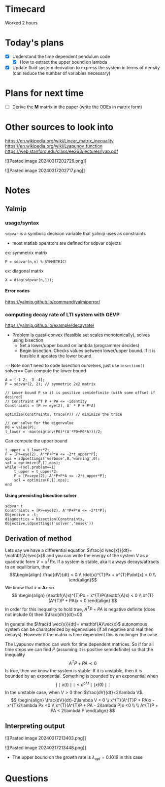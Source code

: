 # Timecard
Worked 2 hours
# Today's plans 
- [x] Understand the time dependent pendulum code
	- [x] How to extract the upper bound on lambda 
- [x] Update fluid system derivation to express the system in terms of density (can reduce the number of variables necessary)
# Plans for next time
- [ ] Derive the $\textbf{M}$ matrix in the paper (write the ODEs in matrix form)
# Other sources to look into
https://en.wikipedia.org/wiki/Linear_matrix_inequality
https://en.wikipedia.org/wiki/Lyapunov_function
https://web.stanford.edu/class/ee363/lectures/lyap.pdf


![[Pasted image 20240317202726.png]]

![[Pasted image 20240317202717.png]]
# Notes

## Yalmip
### usage/syntax
`sdpvar` is a symbolic decision variable that yalmip uses as constraints
- most matlab operators are defined for sdpvar objects

ex: symmetrix matrix
```
P = sdpvar(n,n) % SYMMETRIC!
```

ex: diagonal matrix
```
X = diag(sdpvar(n,1));
```

#### Error codes
https://yalmip.github.io/command/yalmiperror/
### computing decay rate of LTI system with GEVP
https://yalmip.github.io/example/decayrate/
- Problem is quasi-convex (feasible set scales monotonically), solves using bisection
	- Set a lower/upper bound on lambda (programmer decides)
	- Begin bisection. Checks values between lower/upper bound. If it is feasible it updates the lower bound.

==Note don't need to code bisection ourselves, just use `bisection()` solver==
Can compute the lower bound
```
A = [-1 2; -3 -4];
P = sdpvar(2, 2); // symmetric 2x2 matrix

// Lower bound P so it is positive semidefinite (with some offset if desired)
// Constraint A^T P + PA <= -identity
Constraints = [P >= eye(2), A' * P + P*A]

optimize(Constraints, trace(P)) // minimize the trace 

// can solve for the eigenvalue
P0 = value(P);
t_lower = -max(eig(inv(P0)*(A'*P0+P0*A)))/2;
```


Can compute the upper bound
```
t_upper = t_lower*2;
F = [P>=eye(2), A'*P+P*A <= -2*t_upper*P];
ops = sdpsettings('verbose',0,'warning',0);
sol = optimize(F,[],ops);
while ~(sol.problem==1)
    t_upper = t_upper*2;
    F = [P>=eye(2), A'*P+P*A <= -2*t_upper*P];
    sol = optimize(F,[],ops);
end
```

#### Using preexisting bisection solver
```
sdpvar t
Constraints = [P>=eye(2), A'*P+P*A <= -2*t*P];
Objective = -t;
diagnostics = bisection(Constraints, Objective,sdpsettings('solver','mosek'))
```

## Derivation of method
 Lets say we have a differential equation $\frac{d \vec{x}}{dt}= \mathbf{A}\vec{x}$ and you can write the energy of the system $V$ as a quadratic form $V=x^{T}Px$.
 If a system is stable, aka it always decays/attracts to an equilibrium, then
 $$\begin{align}
\frac{dV}{dt} < 0  \\
\dot{x}^{T}Px + x^{T}P\dot{x} < 0 \\
\end{align}$$
We know that $\dot{x}=\textbf{A}x$ so
$$
\begin{align}
(\textbf{A}x)^{T}Px + x^{T}P(\textbf{A}x) < 0 \\
x^{T}(A^{T}P + PA)x < 0
\end{align}
$$
In order for this inequality to hold true,  $A^{T}P + PA$ is negative definite (does not include 0) then $\frac{dV}{dt}<0$

In general the $\frac{d \vec{x}}{dt}= \mathbf{A}\vec{x}$ autonomous system can be characterized by eigenvalues (if all negative and real then decays). However if the matrix is time dependent this is no longer the case.

The Lyapunov method can work for time dependent matrices. So if for all time steps we can find $P$ (assuming it is positive semidefinite) so that the inequality 
$$
A^{T}P + PA \prec 0
$$
Is true, then we know the system is stable.
If it is unstable, then it is bounded by an exponential. Something is bounded by an exponential when
$$
\mid\mid x(t)\mid\mid \leq e^{c\lambda t}\mid\mid x(0)\mid\mid
$$
In the unstable case, when $V >0$ then $\frac{dV}{dt}<2\lambda V$. 
$$
\begin{align}
\frac{dV}{dt}-2\lambda V < 0 \\
x^{T}(A^{T}P + PA)x -x^{T}2\lambda Px <0 \\
x^{T}(A^{T}P + PA - 2\lambda P)x <0 \\ \\
A^{T}P + PA < 2\lambda P
\end{align}
$$

## Interpreting output
![[Pasted image 20240317213403.png]]

![[Pasted image 20240317213448.png]]
- The upper bound on the growth rate is $\lambda_{opt}=0.1019$ in this case
# Questions


